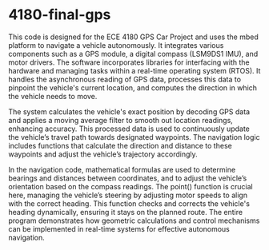 # 4180-final-gps

This code is designed for the ECE 4180 GPS Car Project and uses the mbed platform to navigate a vehicle autonomously. It integrates various components such as a GPS module, a digital compass (LSM9DS1 IMU), and motor drivers. The software incorporates libraries for interfacing with the hardware and managing tasks within a real-time operating system (RTOS). It handles the asynchronous reading of GPS data, processes this data to pinpoint the vehicle's current location, and computes the direction in which the vehicle needs to move.

The system calculates the vehicle's exact position by decoding GPS data and applies a moving average filter to smooth out location readings, enhancing accuracy. This processed data is used to continuously update the vehicle’s travel path towards designated waypoints. The navigation logic includes functions that calculate the direction and distance to these waypoints and adjust the vehicle’s trajectory accordingly.

In the navigation code, mathematical formulas are used to determine bearings and distances between coordinates, and to adjust the vehicle’s orientation based on the compass readings. The point() function is crucial here, managing the vehicle’s steering by adjusting motor speeds to align with the correct heading. This function checks and corrects the vehicle's heading dynamically, ensuring it stays on the planned route. The entire program demonstrates how geometric calculations and control mechanisms can be implemented in real-time systems for effective autonomous navigation.
